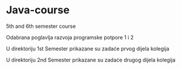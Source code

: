 # Java-course
5th and 6th semester course

Odabrana poglavlja razvoja programske potpore 1 i 2

U direktoriju 1st Semester prikazane su zadaće prvog dijela kolegija

U direktoriju 2nd Semester prikazane su zadaće drugog dijela kolegija
